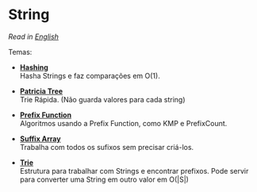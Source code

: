 # String
*Read in [English](README.en.md)*

Temas:
* **[Hashing](Hashing)**  
Hasha Strings e faz comparações em O(1).

* **[Patricia Tree](Patricia%20Tree)**  
Trie Rápida. (Não guarda valores para cada string)

* **[Prefix Function](Prefix%20Function)**  
Algoritmos usando a Prefix Function, como KMP e PrefixCount.

* **[Suffix Array](Suffix%20Array)**  
Trabalha com todos os sufixos sem precisar criá-los.

* **[Trie](Trie)**  
Estrutura para trabalhar com Strings e encontrar prefixos. Pode servir para converter uma String em outro valor em O(|S|)
